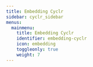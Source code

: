 ```yaml
---
title: Embedding Cyclr
sidebar: cyclr_sidebar
menus:
  mainmenu:
    title: Embedding Cyclr
    identifier: embedding-cyclr
    icon: embedding
    toggleonly: true
    weight: 7
---
```

